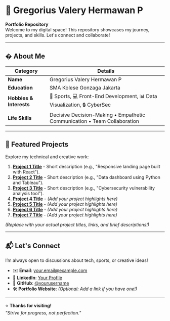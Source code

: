 # 👋 Gregorius Valery Hermawan P

**Portfolio Repository**  
Welcome to my digital space! This repository showcases my journey, projects, and skills. Let's connect and collaborate!

---

## � About Me

| **Category**         | **Details**                                                                 |
|-----------------------|-----------------------------------------------------------------------------|
| **Name**              | Gregorius Valery Hermawan P                                                |
| **Education**         | SMA Kolese Gonzaga Jakarta                                                 |
| **Hobbies & Interests**| 🏀 Sports, 💻 Front-End Development, 📊 Data Visualization, 🔒 CyberSec     |
| **Life Skills**       | Decisive Decision-Making • Empathetic Communication • Team Collaboration   |

---

## 🚀 Featured Projects

Explore my technical and creative work:

1. **[Project 1 Title](link)** - Short description (e.g., "Responsive landing page built with React").  
2. **[Project 2 Title](link)** - Short description (e.g., "Data dashboard using Python and Tableau").  
3. **[Project 3 Title](link)** - Short description (e.g., "Cybersecurity vulnerability analysis tool").  
4. **[Project 4 Title](link)** - *(Add your project highlights here)*  
5. **[Project 5 Title](link)** - *(Add your project highlights here)*  
6. **[Project 6 Title](link)** - *(Add your project highlights here)*  
7. **[Project 7 Title](link)** - *(Add your project highlights here)*  

*(Replace with your actual project titles, links, and brief descriptions!)*

---

## 📬 Let's Connect

I’m always open to discussions about tech, sports, or creative ideas!  

- ✉️ **Email**: [your.email@example.com](mailto:your.email@example.com)  
- 💼 **LinkedIn**: [Your Profile](https://linkedin.com/in/yourusername)  
- 🐙 **GitHub**: [@yourusername](https://github.com/yourusername)  
- 🛠️ **Portfolio Website**: *(Optional: Add a link if you have one!)*  

---

⭐ **Thanks for visiting!**  
*"Strive for progress, not perfection."*
